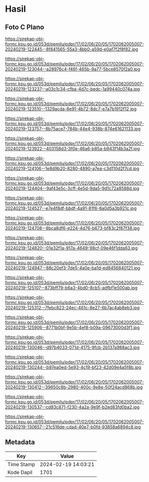 # Hasil

## Foto C Plano

https://sirekap-obj-formc.kpu.go.id/053d/pemilu/pdpr/17/02/06/20/05/1702062005007-20240219-122445--8f841565-55a3-4bb0-a59d-e0af7f2f8f82.jpg

https://sirekap-obj-formc.kpu.go.id/053d/pemilu/pdpr/17/02/06/20/05/1702062005007-20240219-123044--a28976c4-f46f-465b-9a77-5bce8570f2a0.jpg

https://sirekap-obj-formc.kpu.go.id/053d/pemilu/pdpr/17/02/06/20/05/1702062005007-20240219-123237--a03c1c34-cfba-4d7c-bedc-1a99440c074a.jpg

https://sirekap-obj-formc.kpu.go.id/053d/pemilu/pdpr/17/02/06/20/05/1702062005007-20240219-123510--1329acda-8e91-4b72-8dc7-e7a7b1912f12.jpg

https://sirekap-obj-formc.kpu.go.id/053d/pemilu/pdpr/17/02/06/20/05/1702062005007-20240219-123757--8b75ace7-784b-44e4-938b-874e61621133.jpg

https://sirekap-obj-formc.kpu.go.id/053d/pemilu/pdpr/17/02/06/20/05/1702062005007-20240219-123922--403158d3-3f0e-46a6-b85a-b943f14b3a2f.jpg

https://sirekap-obj-formc.kpu.go.id/053d/pemilu/pdpr/17/02/06/20/05/1702062005007-20240219-124106--1e8d9b20-8280-4890-a7ea-c3d110d2f7cd.jpg

https://sirekap-obj-formc.kpu.go.id/053d/pemilu/pdpr/17/02/06/20/05/1702062005007-20240219-124404--9af43e5c-3cff-4e5d-9da5-9d1c72a8588d.jpg

https://sirekap-obj-formc.kpu.go.id/053d/pemilu/pdpr/17/02/06/20/05/1702062005007-20240219-124527--e7e4f8df-bbdf-4a91-81f6-6a0d5a3b921c.jpg

https://sirekap-obj-formc.kpu.go.id/053d/pemilu/pdpr/17/02/06/20/05/1702062005007-20240219-124708--8bca8df6-e224-4d76-b673-bf83c2f87f38.jpg

https://sirekap-obj-formc.kpu.go.id/053d/pemilu/pdpr/17/02/06/20/05/1702062005007-20240219-124820--01e32f1a-917a-4649-98cf-09e46f1dda63.jpg

https://sirekap-obj-formc.kpu.go.id/053d/pemilu/pdpr/17/02/06/20/05/1702062005007-20240219-124947--88c20ef3-7de5-4a0e-ba1d-ed8456840121.jpg

https://sirekap-obj-formc.kpu.go.id/053d/pemilu/pdpr/17/02/06/20/05/1702062005007-20240219-125107--873bff79-b6a3-4bd0-8cb5-adfbf1e500ab.jpg

https://sirekap-obj-formc.kpu.go.id/053d/pemilu/pdpr/17/02/06/20/05/1702062005007-20240219-125312--7febc823-24ec-461c-8e27-6b7ac4ab8eb3.jpg

https://sirekap-obj-formc.kpu.go.id/053d/pemilu/pdpr/17/02/06/20/05/1702062005007-20240219-125906--8771b0bf-9e5b-4ef8-b09a-09673000d3f1.jpg

https://sirekap-obj-formc.kpu.go.id/053d/pemilu/pdpr/17/02/06/20/05/1702062005007-20240219-130046--d97b4033-071d-4175-9fcb-2b137a988ac3.jpg

https://sirekap-obj-formc.kpu.go.id/053d/pemilu/pdpr/17/02/06/20/05/1702062005007-20240219-130244--b97ea0ed-5e93-4c19-bf23-42d09e4a5f8b.jpg

https://sirekap-obj-formc.kpu.go.id/053d/pemilu/pdpr/17/02/06/20/05/1702062005007-20240219-130412--39650c8b-2980-400c-9e8e-50f24acd868b.jpg

https://sirekap-obj-formc.kpu.go.id/053d/pemilu/pdpr/17/02/06/20/05/1702062005007-20240219-130537--cd83c871-f230-4a2a-9e9f-b2ed83fd0ba2.jpg

https://sirekap-obj-formc.kpu.go.id/053d/pemilu/pdpr/17/02/06/20/05/1702062005007-20240219-130657--21c516de-cdad-40e7-b0fd-93858a6894c8.jpg


## Metadata

| Key        | Value               |
| ---------- | ------------------- |
| Time Stamp | 2024-02-19 14:03:21 |
| Kode Dapil | 1701                |




